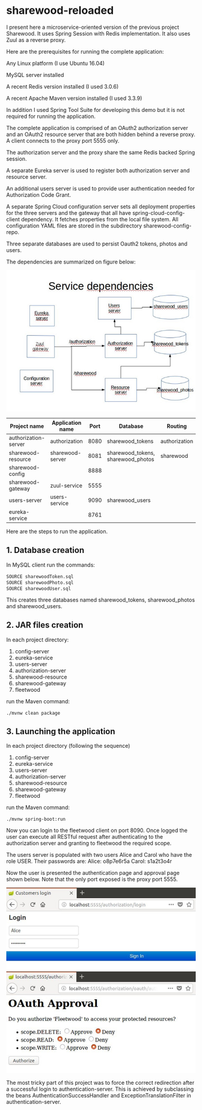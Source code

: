 # sharewood-reloaded
I present here a microservice-oriented version of the previous project Sharewood. It uses Spring Session with Redis implementation. It also uses Zuul as a reverse proxy.

Here are the prerequisites for running the complete application:

Any Linux platform (I use Ubuntu 16.04)

MySQL server installed

A recent Redis version installed (I used 3.0.6)

A recent Apache Maven version installed (I used 3.3.9)

In addition I used Spring Tool Suite for developing this demo but it is not required for running the application.

The complete application is comprised of an OAuth2 authorization server and an OAuth2 resource server that are both hidden behind a reverse proxy. A client connects to the proxy port 5555 only.

The authorization server and the proxy share the same Redis backed Spring session.

A separate Eureka server is used to register both authorization server and resource server.

An additional users server is used to provide user authentication needed for Authorization Code Grant.

A separate Spring Cloud configuration server sets all deployment properties for the three servers and the gateway that all have spring-cloud-config-client dependency. It fetches properties from the local file system. All configuration YAML files are stored in the subdirectory sharewood-config-repo.

Three separate databases are used to persist Oauth2 tokens, photos and users.

The dependencies are summarized on figure below:

![alt text](images/dependencies.png "All dependencies")


Project name         | Application name | Port | Database                             | Routing
-------------------  | ---------------- | ---- | ------------------------------------ | -------------------------
authorization-server | authorization    | 8080 | sharewood\_tokens                    | authorization
sharewood-resource   | sharewood-server | 8081 | sharewood\_tokens, sharewood\_photos | sharewood
sharewood-config     |                  | 8888 |                                      |
sharewood-gateway    | zuul-service     | 5555 |                                      |
users-server         | users-service    | 9090 | sharewood\_users                     |
eureka-service       |                  | 8761 |                                      |

Here are the steps to run the application.

## 1. Database creation

In MySQL client run the commands:
```
SOURCE sharewoodToken.sql
SOURCE sharewoodPhoto.sql
SOURCE sharewoodUser.sql
```

This creates three databases named sharewood\_tokens, sharewood\_photos and sharewood\_users.

## 2. JAR files creation

In each project directory:
1. config-server
1. eureka-service
1. users-server
1. authorization-server
1. sharewood-resource
1. sharewood-gateway
1. fleetwood

run the Maven command:
```
./mvnw clean package
```

 
## 3. Launching the application

In each project directory (following the sequence)
1. config-server
1. eureka-service
1. users-server
1. authorization-server
1. sharewood-resource
1. sharewood-gateway
1. fleetwood

run the Maven command:
```
./mvnw spring-boot:run
```

Now you can login to the fleetwood client on port 8090. Once logged the user can execute all RESTful request after authenticating to the authorization server and granting to fleetwood the required scope.

The users server is populated with two users Alice and Carol who have the role USER. Their passwords are:
Alice: o8p7e6r5a
Carol: s1a2t3o4r

Now the user is presented the authentication page and approval page shown below. Note that the only port exposed is the proxy port 5555.

![alt text](images/authenticationPage.png "Authentication page")
![alt text](images/approvalPage.png "Approval page")

The most tricky part of this project was to force the correct redirection after a successful login to authentication-server. This is achieved by subclassing the beans AuthenticationSuccessHandler and ExceptionTranslationFilter in authentication-server. 





